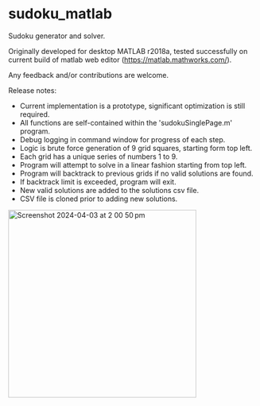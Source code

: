 # sudoku_matlab
Sudoku generator and solver. 

Originally developed for desktop MATLAB r2018a, tested successfully on current build of matlab web editor (https://matlab.mathworks.com/).

Any feedback and/or contributions are welcome.


Release notes:
- Current implementation is a prototype, significant optimization is still required.
- All functions are self-contained within the 'sudokuSinglePage.m' program.
- Debug logging in command window for progress of each step.
- Logic is brute force generation of 9 grid squares, starting form top left.
- Each grid has a unique series of numbers 1 to 9. 
- Program will attempt to solve in a linear fashion starting from top left.
- Program will backtrack to previous grids if no valid solutions are found.
- If backtrack limit is exceeded, program will exit.
- New valid solutions are added to the solutions csv file.
- CSV file is cloned prior to adding new solutions.


<img width="378" alt="Screenshot 2024-04-03 at 2 00 50 pm" src="https://github.com/ppattss/sudoku_matlab/assets/42530595/fe800108-3394-4d4a-aa7f-7c99dd87d370">
